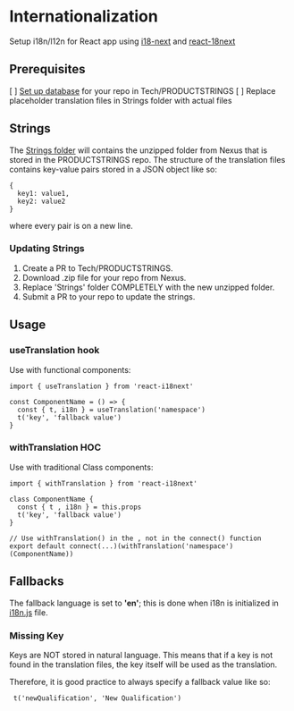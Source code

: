 # Internationalization

Setup i18n/l12n for React app using [i18-next](https://www.i18next.com/) and [react-18next](https://react.i18next.com/)

## Prerequisites

[ ] [Set up database](https://microstrategy.atlassian.net/wiki/spaces/DevOps/pages/813565969/Guideline+for+String+Localization+Process) for your repo in Tech/PRODUCTSTRINGS
[ ] Replace placeholder translation files in Strings folder with actual files

## Strings

The [Strings folder](./strings) will contains the unzipped folder from Nexus that is stored in the PRODUCTSTRINGS repo. The structure of the translation files contains key-value pairs stored in a JSON object like so: 
```
{
  key1: value1,
  key2: value2
} 
```
where every pair is on a new line.

### Updating Strings

1. Create a PR to Tech/PRODUCTSTRINGS.
2. Download .zip file for your repo from Nexus.
3. Replace 'Strings' folder COMPLETELY with the new unzipped folder.
4. Submit a PR to your repo to update the strings.

## Usage

### useTranslation hook

Use with functional components:

```
import { useTranslation } from 'react-i18next'

const ComponentName = () => {
  const { t, i18n } = useTranslation('namespace')
  t('key', 'fallback value')
}
```

### withTranslation HOC 

Use with traditional Class components:

```
import { withTranslation } from 'react-i18next'

class ComponentName {
  const { t , i18n } = this.props
  t('key', 'fallback value')
}

// Use withTranslation() in the , not in the connect() function
export default connect(...)(withTranslation('namespace')(ComponentName))
```

## Fallbacks

The fallback language is set to **'en'**; this is done when i18n is initialized in [i18n.js](./i18n.js) file. 

### Missing Key

Keys are NOT stored in natural language. This means that if a key is not found in the translation files, the key itself will be used as the translation.

Therefore, it is good practice to always specify a fallback value like so:

```
 t('newQualification', 'New Qualification')
```
